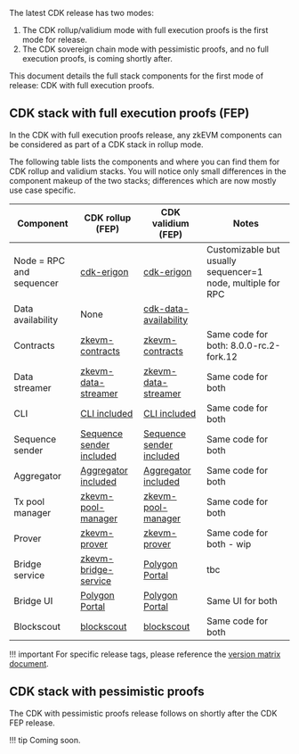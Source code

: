 The latest CDK release has two modes:

1. The CDK rollup/validium mode with full execution proofs is the first mode for release.
2. The CDK sovereign chain mode with pessimistic proofs, and no full execution proofs, is coming shortly after.

This document details the full stack components for the first mode of release: CDK with full execution proofs.

## CDK stack with full execution proofs (FEP)

In the CDK with full execution proofs release, any zkEVM components can be considered as part of a CDK stack in rollup mode. 

The following table lists the components and where you can find them for CDK rollup and validium stacks. You will notice only small differences in the component makeup of the two stacks; differences which are now mostly use case specific.

| Component | CDK rollup (FEP) | CDK validium (FEP) | Notes |
| --- | --- | --- | --- |
| Node = RPC and sequencer | <a href=https://github.com/0xPolygonHermez/cdk-erigon>cdk-erigon</a> | <a href=https://github.com/0xPolygonHermez/cdk-erigon>cdk-erigon</a> | Customizable but usually sequencer=1 node, multiple for RPC |
| Data availability | None | <a href=https://github.com/0xPolygon/cdk-data-availability>cdk-data-availability</a> |  |
| Contracts | <a href=https://github.com/0xPolygonHermez/zkevm-contracts>zkevm-contracts</a> | <a href=https://github.com/0xPolygonHermez/zkevm-contracts>zkevm-contracts</a>  | Same code for both: 8.0.0-rc.2-fork.12 |
| Data streamer | <a href=https://github.com/0xPolygon/zkevm-data-streamer>zkevm-data-streamer</a> | <a href=https://github.com/0xPolygon/zkevm-data-streamer>zkevm-data-streamer</a>  | Same code for both |
| CLI | <a href=https://github.com/0xPolygon/cdk>CLI included</a> | <a href=https://github.com/0xPolygon/cdk>CLI included</a>  | Same code for both |
| Sequence sender | <a href=https://github.com/0xPolygon/cdk>Sequence sender included</a> | <a href=https://github.com/0xPolygon/cdk>Sequence sender included</a>  | Same code for both |
| Aggregator | <a href=https://github.com/0xPolygon/cdk>Aggregator included</a> | <a href=https://github.com/0xPolygon/cdk>Aggregator included</a> | Same code for both |
| Tx pool manager | <a href=https://github.com/0xPolygon/zkevm-pool-manager>zkevm-pool-manager | <a href=https://github.com/0xPolygon/zkevm-pool-manager>zkevm-pool-manager | Same code for both |
| Prover | <a href=https://github.com/0xPolygonHermez/zkevm-prover>zkevm-prover</a> | <a href=https://github.com/0xPolygonHermez/zkevm-prover>zkevm-prover</a> | Same code for both - wip |
| Bridge service | <a href=https://github.com/0xPolygonHermez/zkevm-bridge-service>zkevm-bridge-service</a> | <a href=https://portal.polygon.technology/>Polygon Portal</a>  | tbc |
| Bridge UI | <a href=https://portal.polygon.technology/>Polygon Portal</a>  | <a href=https://portal.polygon.technology/>Polygon Portal</a>  | Same UI for both |
| Blockscout | <a href=https://github.com/0xPolygonHermez/blockscout>blockscout</a> | <a href=https://github.com/0xPolygonHermez/blockscout>blockscout</a> | Same code for both |

!!! important
    For specific release tags, please reference the [version matrix document](version-matrix.md).

## CDK stack with pessimistic proofs

The CDK with pessimistic proofs release follows on shortly after the CDK FEP release.

!!! tip 
    Coming soon.
